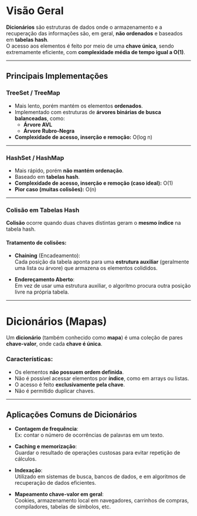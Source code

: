 # Visão Geral

**Dicionários** são estruturas de dados onde o armazenamento e a recuperação das informações são, em geral, **não ordenados** e baseados em **tabelas hash**.  
O acesso aos elementos é feito por meio de uma **chave única**, sendo extremamente eficiente, com **complexidade média de tempo igual a O(1)**.

---

## Principais Implementações

### TreeSet / TreeMap

- Mais lento, porém mantém os elementos **ordenados**.
- Implementado com estruturas de **árvores binárias de busca balanceadas**, como:
  - **Árvore AVL**
  - **Árvore Rubro-Negra**
- **Complexidade de acesso, inserção e remoção:** O(log n)

---

### HashSet / HashMap

- Mais rápido, porém **não mantém ordenação**.
- Baseado em **tabelas hash**.
- **Complexidade de acesso, inserção e remoção (caso ideal):** O(1)
- **Pior caso (muitas colisões):** O(n)

---

### Colisão em Tabelas Hash

**Colisão** ocorre quando duas chaves distintas geram o **mesmo índice** na tabela hash.

#### Tratamento de colisões:

- **Chaining** (Encadeamento):  
  Cada posição da tabela aponta para uma **estrutura auxiliar** (geralmente uma lista ou árvore) que armazena os elementos colididos.

- **Endereçamento Aberto**:  
  Em vez de usar uma estrutura auxiliar, o algoritmo procura outra posição livre na própria tabela.

---

# Dicionários (Mapas)

Um **dicionário** (também conhecido como **mapa**) é uma coleção de pares **chave-valor**, onde cada **chave é única**.

### Características:

- Os elementos **não possuem ordem definida**.
- Não é possível acessar elementos por **índice**, como em arrays ou listas.
- O acesso é feito **exclusivamente pela chave**.
- Não é permitido duplicar chaves.

---

## Aplicações Comuns de Dicionários

- **Contagem de frequência**:  
  Ex: contar o número de ocorrências de palavras em um texto.

- **Caching e memorização**:  
  Guardar o resultado de operações custosas para evitar repetição de cálculos.

- **Indexação**:  
  Utilizado em sistemas de busca, bancos de dados, e em algoritmos de recuperação de dados eficientes.

- **Mapeamento chave-valor em geral**:  
  Cookies, armazenamento local em navegadores, carrinhos de compras, compiladores, tabelas de símbolos, etc.
